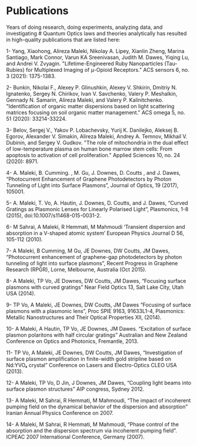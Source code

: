# Publications
Years of doing research, doing experiments, analyzing data, and investigating # Quantum Optics laws and theories analytically has resulted in high-quality publications that are listed here:

1-	Yang, Xiaohong, Alireza Maleki, Nikolay A. Lipey, Xianlin Zheng, Marina Santiago, Mark Connor, Varun KA Sreenivasan, Judith M. Dawes, Yiqing Lu, and Andrei V. Zvyagin. "Lifetime-Engineered Ruby Nanoparticles (Tau-Rubies) for Multiplexed Imaging of μ-Opioid Receptors." ACS sensors 6, no. 3 (2021): 1375-1383.

2-	Bunkin, Nikolai F., Alexey P. Glinushkin, Alexey V. Shkirin, Dmitriy N. Ignatenko, Sergey N. Chirikov, Ivan V. Savchenko, Valery P. Meshalkin, Gennady N. Samarin, Alireza Maleki, and Valery P. Kalinitchenko. "Identification of organic matter dispersions based on light scattering matrices focusing on soil organic matter management." ACS omega 5, no. 51 (2020): 33214-33224.

3-	Belov, Sergej V., Yakov P. Lobachevsky, Yurij K. Danilejko, Aleksej B. Egorov, Alexander V. Simakin, Alireza Maleki, Andrey A. Temnov, Mikhail V. Dubinin, and Sergey V. Gudkov. "The role of mitochondria in the dual effect of low-temperature plasma on human bone marrow stem cells: From apoptosis to activation of cell proliferation." Applied Sciences 10, no. 24 (2020): 8971.

4-	A. Maleki, B. Cumming. , M. Gu, J.  Downes, D. Coutts , and J. Dawes, “Photocurrent Enhancement of Graphene Photodetectors by Photon Tunneling of  Light into Surface Plasmons”, Journal of Optics, 19 (2017), 105001.

5-	A. Maleki, T. Vo, A. Hautin, J. Downes, D. Coutts, and J. Dawes, “Curved Gratings as Plasmonic Lenses for Linearly Polarised Light”,  Plasmonics, 1-8 (2015), doi:10.1007/s11468-015-0031-2.

6-	M Sahrai, A Maleki, R Hemmati, M Mahmoudi ‘Transient dispersion and absorption in a V-shaped atomic system’ European Physics Journal D 56, 105-112 (2010).

7-	A Maleki, B Cumming, M Gu, JE Downes, DW Coutts, JM Dawes, “Photocurrent enhancement of graphene-gap photodetectors by photon tunneling of light into surface plasmons”,  Recent Progress in Graphene Research (RPGR), Lorne, Melbourne, Australia (Oct 2015). 

8-	A Maleki, TP Vo,  JE Downes,  DW Coutts, JM  Dawes, “Focusing surface plasmons with curved gratings” Near Field Optics 13, Salt Lake City, Utah USA (2014).

9-	TP Vo, A Maleki, JE Downes, DW Coutts, JM Dawes “Focusing of surface plasmons with a plasmonic lens”, Proc SPIE 9163, 91633L1-4, Plasmonics: Metallic Nanostructures and Their Optical Properties XII, (2014).

10-	A Maleki, A Hautin, TP Vo, JE Downes, JM Dawes. “Excitation of surface plasmon polaritons with half circular gratings” Australian and New Zealand Conference on Optics and Photonics, Fremantle, 2013.

11-	TP Vo, A Maleki,  JE Downes,  DW Coutts,  JM Dawes,  “Investigation of surface plasmon amplification in finite-width gold stripline based on Nd:YVO₄ crystal” Conference on Lasers and Electro-Optics CLEO USA (2013).

12-	A Maleki, TP Vo, D Jin, J Downes, JM Dawes, “Coupling light beams into surface plasmon structures” AIP congress, Sydney 2012.

13-	A Maleki, M Sahrai, R Hemmati,  M Mahmoudi, “The impact of incoherent pumping field on the dynamical behavior of the dispersion and absorption” Iranian Annual Physics Conference on 2007.

14-	A Maleki, M Sahrai, R Hemmati, M Mahmoudi, “Phase control of the absorption and the dispersion spectrum via incoherent pumping field”. ICPEAC 2007 International Conference, Germany (2007).

